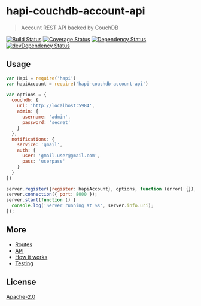 # hapi-couchdb-account-api

> Account REST API backed by CouchDB

[![Build Status](https://travis-ci.org/hoodiehq/hapi-couchdb-account-api.svg?branch=master)](https://travis-ci.org/hoodiehq/hapi-couchdb-account-api)
[![Coverage Status](https://coveralls.io/repos/hoodiehq/hapi-couchdb-account-api/badge.svg?branch=master)](https://coveralls.io/r/hoodiehq/hapi-couchdb-account-api?branch=master)
[![Dependency Status](https://david-dm.org/hoodiehq/hapi-couchdb-account-api.svg)](https://david-dm.org/hoodiehq/hapi-couchdb-account-api)
[![devDependency Status](https://david-dm.org/hoodiehq/hapi-couchdb-account-api/dev-status.svg)](https://david-dm.org/hoodiehq/hapi-couchdb-account-api#info=devDependencies)

## Usage

```js
var Hapi = require('hapi')
var hapiAccount = require('hapi-couchdb-account-api')

var options = {
  couchdb: {
    url: 'http://localhost:5984',
    admin: {
      username: 'admin',
      password: 'secret'
    }
  },
  notifications: {
    service: 'gmail',
    auth: {
      user: 'gmail.user@gmail.com',
      pass: 'userpass'
    }
  }
})

server.register({register: hapiAccount}, options, function (error) {});
server.connection({ port: 8000 });
server.start(function () {
  console.log('Server running at %s', server.info.uri);
});
```

## More

- [Routes](routes/README.md)
- [API](api/README.md)
- [How it works](api/how-it-works.md)
- [Testing](routes/README.md)


## License

[Apache-2.0](https://github.com/hoodiehq/hoodie/blob/master/LICENSE)
